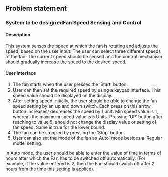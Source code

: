 ## Problem statement

### System to be designedFan Speed Sensing and Control

#### Description
This system senses the speed at which the fan is rotating and adjusts the speed, based on the user input. The user can select three different speeds of the fan. The current speed should be sensed and the control mechanism should gradually increase the speed to the desired speed.

#### User Interface
1. The fan starts when the user presses the ‘Start’ button.
2. User can then set the required speed by using a keypad interface. This speed value should be displayed on the display.
3. After setting speed initially, the user should be able to change the fan speed setting by an up and down switch. Each press on this arrow button increases/ decreases the speed by 1 unit. Min speed value is 1, whereas the maximum speed value is 5 Units. Pressing ‘UP’ button after reaching to value 5, should not change the display value or setting of fan speed. Same is true for the lower bound.
4. The fan can be stopped by pressing the ‘Stop’ button.
5. User can also set the mode of the fan as ‘Auto’ mode besides a ‘Regular mode’ setting.

In Auto mode, the user should be able to enter the value of time in terms of hours after which the Fan has to be switched off automatically. (For example, if the value entered is 2, then the Fan should switch off after 2 hours from the time this setting is applied).
